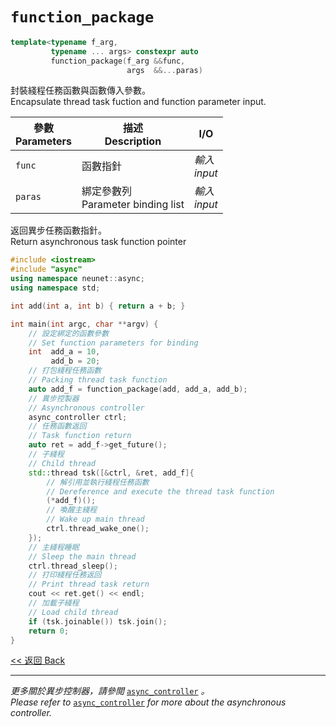 # `function_package`

```c++
template<typename f_arg,
         typename ... args> constexpr auto
         function_package(f_arg &&func,
                          args  &&...paras)
```

封裝綫程任務函數與函數傳入參數。\
Encapsulate thread task fuction and function parameter input.

參數<br>Parameters|描述<br>Description|I/O
-|-|-
`func`|函數指針<br>|*輸入<br>input*
`paras`|綁定參數列<br>Parameter binding list|*輸入<br>input*

返回異步任務函數指針。\
Return asynchronous task function pointer

```c++
#include <iostream>
#include "async"
using namespace neunet::async;
using namespace std;

int add(int a, int b) { return a + b; }

int main(int argc, char **argv) {
    // 設定綁定的函數參數
    // Set function parameters for binding
    int  add_a = 10, 
         add_b = 20;
    // 打包綫程任務函數
    // Packing thread task function
    auto add_f = function_package(add, add_a, add_b);
    // 異步控製器
    // Asynchronous controller
    async_controller ctrl;
    // 任務函數返回
    // Task function return
    auto ret = add_f->get_future();
    // 子綫程
    // Child thread
    std::thread tsk([&ctrl, &ret, add_f]{
        // 解引用並執行綫程任務函數
        // Dereference and execute the thread task function
        (*add_f)();
        // 喚醒主綫程
        // Wake up main thread
        ctrl.thread_wake_one();
    });
    // 主綫程睡眠
    // Sleep the main thread
    ctrl.thread_sleep();
    // 打印綫程任務返回
    // Print thread task return
    cout << ret.get() << endl;
    // 加載子綫程
    // Load child thread
    if (tsk.joinable()) tsk.join();
    return 0;
}
```

[<< 返回 Back](cover.md)

---

*更多關於異步控制器，請參閲* [`async_controller`](async_controller.md) *。*\
*Please refer to* [`async_controller`](async_controller.md) *for more about the asynchronous controller.*
